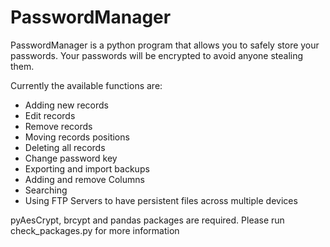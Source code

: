 # PasswordManager

PasswordManager is a python program that allows you to safely store your passwords. Your passwords will be encrypted to avoid anyone stealing them.

Currently the available functions are:
- Adding new records
- Edit records
- Remove records
- Moving records positions
- Deleting all records
- Change password key
- Exporting and import backups
- Adding and remove Columns
- Searching
- Using FTP Servers to have persistent files across multiple devices

pyAesCrypt, brcypt and pandas packages are required. Please run check_packages.py for more information